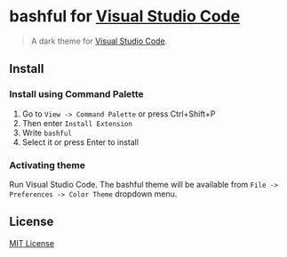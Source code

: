 # bashful for [Visual Studio Code](http://code.visualstudio.com)

> A dark theme for [Visual Studio Code](http://code.visualstudio.com).

## Install

### Install using Command Palette

1. Go to ` View -> Command Palette ` or press Ctrl+Shift+P
1. Then enter ` Install Extension `
1. Write ` bashful `
1. Select it or press Enter to install

### Activating theme

Run Visual Studio Code. The bashful theme will be available from ` File -> Preferences -> Color Theme ` dropdown menu.

## License

[MIT License](./LICENSE)
